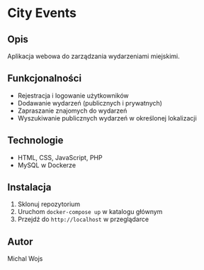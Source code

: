 # City Events

## Opis
Aplikacja webowa do zarządzania wydarzeniami miejskimi.

## Funkcjonalności
- Rejestracja i logowanie użytkowników
- Dodawanie wydarzeń (publicznych i prywatnych)
- Zapraszanie znajomych do wydarzeń
- Wyszukiwanie publicznych wydarzeń w określonej lokalizacji

## Technologie
- HTML, CSS, JavaScript, PHP
- MySQL w Dockerze

## Instalacja
1. Sklonuj repozytorium
2. Uruchom `docker-compose up` w katalogu głównym
3. Przejdź do `http://localhost` w przeglądarce

## Autor
Michal Wojs
